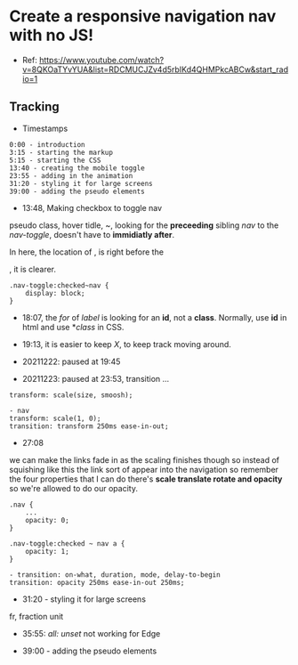 
# Create a responsive navigation nav with no JS!

- Ref: 
https://www.youtube.com/watch?v=8QKOaTYvYUA&list=RDCMUCJZv4d5rbIKd4QHMPkcABCw&start_radio=1


## Tracking

- Timestamps

```
0:00 - introduction
3:15 - starting the markup
5:15 - starting the CSS
13:40 - creating the mobile toggle
23:55 - adding in the animation
31:20 - styling it for large screens
39:00 - adding the pseudo elements
```

- 13:48, Making checkbox to toggle nav

pseudo class, hover
tidle, ~, looking for the **preceeding** sibling *nav* to the *nav-toggle*, doesn't have to **immidiatly after**.

In here, the location of *<checkbox>*, is right before the *<nav>*, it is clearer.

```
.nav-toggle:checked~nav {
    display: block;
}

```

- 18:07, the *for* of *label* is looking for an **id**, not a **class**. Normally, use **id** in html and use **class* in CSS.

- 19:13, it is easier to keep *<span>X</span>*, to keep track moving around.

- 20211222: paused at 19:45
- 20211223: paused at 23:53, transition ...

```
transform: scale(size, smoosh);

- nav
transform: scale(1, 0);
transition: transform 250ms ease-in-out;

```
- 27:08

we can make the links fade in as the scaling finishes though so instead of squishing like this the link sort of appear into the navigation so remember the four properties that I can do there's **scale translate rotate and opacity** so we're allowed to do our opacity.

```
.nav {
    ...
    opacity: 0;
}

.nav-toggle:checked ~ nav a {
    opacity: 1;
}

- transition: on-what, duration, mode, delay-to-begin
transition: opacity 250ms ease-in-out 250ms;

```

- 31:20 - styling it for large screens

fr, fraction unit

- 35:55: *all: unset* not working for Edge

- 39:00 - adding the pseudo elements

```


```


